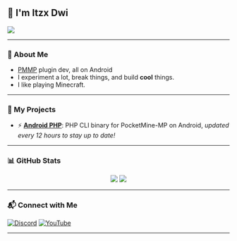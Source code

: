 ## 👋 I'm Itzx Dwi

<p align="left">
  <img src="https://readme-typing-svg.demolab.com/?lines=Always+learning;Code+hard%2C+debug+harder;Open+source+addict&center=false&width=440&height=45&color=FFA500&pause=1000&size=22" />
</p>

---

### 🧠 About Me
- [PMMP](https://github.com/pmmp/PocketMine-MP) plugin dev, all on Android
- I experiment a lot, break things, and build **cool** things.
- I like playing Minecraft.

---

### 🚀 My Projects
- ⚡ [**Android PHP**](https://github.com/ItzxDwi/AndroidPHP): PHP CLI binary for PocketMine-MP on Android, *updated every 12 hours to stay up to date!*
---

### 📊 GitHub Stats
<p align="center">
  <img src="https://github-readme-stats.vercel.app/api?username=ItzxDwi&show_icons=true&theme=tokyonight&hide=stars&count_private=true" />
  <img src="https://github-readme-streak-stats.herokuapp.com/?user=ItzxDwi&theme=tokyonight" />
</p>

---

### 📬 Connect with Me
[![Discord](https://img.shields.io/badge/discord-%237289DA.svg?style=for-the-badge&logo=discord&logoColor=white)](https://discordapp.com/users/1221792497542627445)
[![YouTube](https://img.shields.io/badge/youtube-red?style=for-the-badge&logo=youtube&logoColor=white)](https://youtube.com/@ItzxDwi)

---
